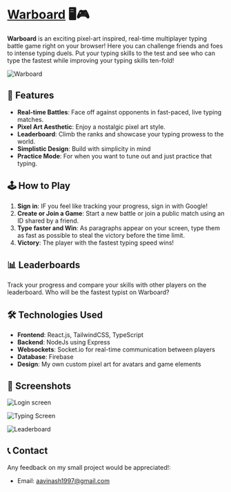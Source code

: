#  [**Warboard**](www.warboard.live) 🖥️🎮

**Warboard** is an exciting pixel-art inspired, real-time multiplayer typing battle game right on your browser! Here you can challenge friends and foes to intense typing duels. Put your typing skills to the test and see who can type the fastest while improving your typing skills ten-fold!

![Warboard](https://github.com/user-attachments/assets/19d9e325-cde2-40b1-8ed4-cb0503d63bfc)

## 🌟 **Features**
- **Real-time Battles**: Face off against opponents in fast-paced, live typing matches.
- **Pixel Art Aesthetic**: Enjoy a nostalgic pixel art style.
- **Leaderboard**: Climb the ranks and showcase your typing prowess to the world.
- **Simplistic Design**: Build with simplicity in mind
- **Practice Mode**: For when you want to tune out and just practice that typing.

## 🕹️ **How to Play**
1. **Sign in**: IF you feel like tracking your progress, sign in with Google!
2. **Create or Join a Game**: Start a new battle or join a public match using an ID shared by a friend.
3. **Type faster and Win**: As paragraphs appear on your screen, type them as fast as possible to steal the victory before the time limit.
5. **Victory**: The player with the fastest typing speed wins!

## 📊 **Leaderboards**
Track your progress and compare your skills with other players on the leaderboard. Who will be the fastest typist on Warboard?

## 🛠️ **Technologies Used**
- **Frontend**: React.js, TailwindCSS, TypeScript
- **Backend**: NodeJs using Express
- **Websockets**: Socket.io for real-time communication between players
- **Database**: Firebase
- **Design**: My own custom pixel art for avatars and game elements


## 📸 **Screenshots**
![Login screen](https://github.com/user-attachments/assets/25125755-a26c-419a-9af8-c72d7dfacc21)

![Typing Screen](https://github.com/user-attachments/assets/c526003c-50d6-48e0-9f2c-70e38d9c278f)

![Leaderboard](https://github.com/user-attachments/assets/2e8394e8-9f77-4c49-9803-d5e36eb8f9d0)


## 📞 **Contact**
Any feedback on my small project would be appreciated!:

- Email: [aavinash1997@gmail.com](mailto:aavinash1997@gmail.com)
